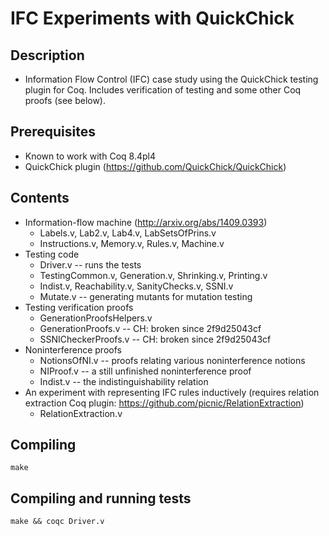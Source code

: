 IFC Experiments with QuickChick
===============================

## Description
  - Information Flow Control (IFC) case study using the QuickChick
    testing plugin for Coq. Includes verification of testing and some
    other Coq proofs (see below).

## Prerequisites
  - Known to work with Coq 8.4pl4
  - QuickChick plugin (https://github.com/QuickChick/QuickChick)

## Contents
  - Information-flow machine (http://arxiv.org/abs/1409.0393)
    * Labels.v, Lab2.v, Lab4.v, LabSetsOfPrins.v
    * Instructions.v, Memory.v, Rules.v, Machine.v
  - Testing code
    * Driver.v -- runs the tests
    * TestingCommon.v, Generation.v, Shrinking.v, Printing.v
    * Indist.v, Reachability.v, SanityChecks.v, SSNI.v
    * Mutate.v -- generating mutants for mutation testing
  - Testing verification proofs    
    * GenerationProofsHelpers.v
    * GenerationProofs.v -- CH: broken since 2f9d25043cf
    * SSNICheckerProofs.v -- CH: broken since 2f9d25043cf
  - Noninterference proofs
    * NotionsOfNI.v -- proofs relating various noninterference notions
    * NIProof.v -- a still unfinished noninterference proof
    * Indist.v -- the indistinguishability relation
  - An experiment with representing IFC rules inductively
    (requires relation extraction Coq plugin:
     https://github.com/picnic/RelationExtraction)
    * RelationExtraction.v

## Compiling

    make

## Compiling and running tests

    make && coqc Driver.v

